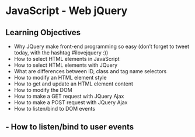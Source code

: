 # JavaScript - Web jQuery
## Learning Objectives
* Why JQuery make front-end programming so easy (don’t forget to tweet today, with the hashtag #ilovejquery :))<br>
* How to select HTML elements in JavaScript<br>
* How to select HTML elements with JQuery<br>
* What are differences between ID, class and tag name selectors<br>
* How to modify an HTML element style<br>
* How to get and update an HTML element content<br>
* How to modify the DOM<br>
* How to make a GET request with JQuery Ajax<br>
* How to make a POST request with JQuery Ajax<br>
* How to listen/bind to DOM events<br>

## - How to listen/bind to user events
